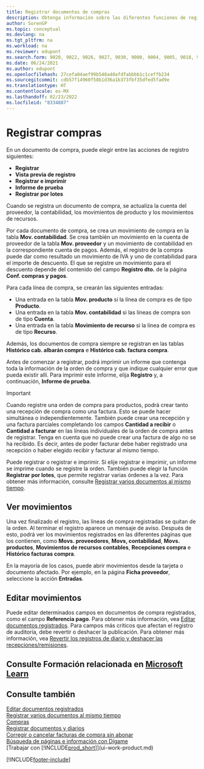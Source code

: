 ```yaml
---
title: Registrar documentos de compras
description: Obtenga información sobre las diferentes funciones de registro para registrar documentos de compra y cómo actualizar los documentos registrados.
author: SorenGP
ms.topic: conceptual
ms.devlang: na
ms.tgt_pltfrm: na
ms.workload: na
ms.reviewer: edupont
ms.search.form: 9020, 9022, 9026, 9027, 9030, 9000, 9004, 9005, 9018, 9006, 9007, 9010, 9016, 9017
ms.date: 06/24/2021
ms.author: edupont
ms.openlocfilehash: 27cefa04aef99b548a40afdfabbbb1c1ceffb234
ms.sourcegitcommit: cdb57f14960f58b1d36a1b373fbf35dfed5fad9e
ms.translationtype: HT
ms.contentlocale: es-MX
ms.lasthandoff: 02/23/2022
ms.locfileid: "8334887"
---
```

# <a name="posting-purchases"></a>Registrar compras
En un documento de compra, puede elegir entre las acciones de registro siguientes:

* **Registrar**
* **Vista previa de registro**
* **Registrar e imprimir**
* **Informe de prueba**
* **Registrar por lotes**

Cuando se registra un documento de compra, se actualiza la cuenta del proveedor, la contabilidad, los movimientos de producto y los movimientos de recursos.

Por cada documento de compra, se crea un movimiento de compra en la tabla **Mov. contabilidad**. Se crea también un movimiento en la cuenta de proveedor de la tabla **Mov. proveedor** y un movimiento de contabilidad en la correspondiente cuenta de pagos. Además, el registro de la compra puede dar como resultado un movimiento de IVA y uno de contabilidad para el importe de descuento. El que se registre un movimiento para el descuento depende del contenido del campo **Registro dto.** de la página **Conf. compras y pagos**.

Para cada línea de compra, se crearán las siguientes entradas:
- Una entrada en la tabla **Mov. producto** si la línea de compra es de tipo **Producto**.
- Una entrada en la tabla **Mov. contabilidad** si las líneas de compra son de tipo **Cuenta**.
- Una entrada en la tabla **Movimiento de recurso** si la línea de compra es de tipo **Recurso**.

Además, los documentos de compra siempre se registran en las tablas **Histórico cab. albarán compra** e **Histórico cab. factura compra**.

Antes de comenzar a registrar, podrá imprimir un informe que contenga toda la información de la orden de compra y que indique cualquier error que pueda existir allí. Para imprimir este informe, elija **Registro** y, a continuación, **Informe de prueba**.

> [!IMPORTANT]  
>   Cuando registre una orden de compra para productos, podrá crear tanto una recepción de compra como una factura. Esto se puede hacer simultánea o independientemente. También puede crear una recepción y una factura parciales completando los campos **Cantidad a recibir** o **Cantidad a facturar** en las líneas individuales de la orden de compra antes de registrar. Tenga en cuenta que no puede crear una factura de algo no se ha recibido. Es decir, antes de poder facturar debe haber registrado una recepción o haber elegido recibir y facturar al mismo tiempo.

Puede registrar o registrar e imprimir. Si elije registrar e imprimir, un informe se imprime cuando se registre la orden. También puede elegir la función **Registrar por lotes**, que permite registrar varias órdenes a la vez. Para obtener más información, consulte [Registrar varios documentos al mismo tiempo](ui-batch-posting.md).

## <a name="viewing-ledger-entries"></a>Ver movimientos
Una vez finalizado el registro, las líneas de compra registradas se quitan de la orden. Al terminar el registro aparece un mensaje de aviso. Después de esto, podrá ver los movimientos registrados en las diferentes páginas que los contienen, como **Movs. proveedores**, **Movs, contabilidad**, **Movs. productos**, **Movimientos de recursos contables**, **Recepciones compra** e **Histórico facturas compra**.

En la mayoría de los casos, puede abrir movimientos desde la tarjeta o documento afectado. Por ejemplo, en la página **Ficha proveedor**, seleccione la acción **Entradas**.

## <a name="editing-ledger-entries"></a>Editar movimientos
Puede editar determinados campos en documentos de compra registrados, como el campo **Referencia pago**. Para obtener más información, vea [Editar documentos registrados](across-edit-posted-document.md). Para campos más críticos que afectan el registro de auditoría, debe revertir o deshacer la publicación. Para obtener más información, vea [Revertir los registros de diario y deshacer las recepciones/remisiones](finance-how-reverse-journal-posting.md).

## <a name="see-related-training-at-microsoft-learn"></a>Consulte Formación relacionada en [Microsoft Learn](/learn/modules/receive-invoice-dynamics-d365-business-central/index)

## <a name="see-also"></a>Consulte también
[Editar documentos registrados](across-edit-posted-document.md)  
[Registrar varios documentos al mismo tiempo](ui-batch-posting.md)  
[Compras](purchasing-manage-purchasing.md)  
[Registrar documentos y diarios](ui-post-documents-journals.md)  
[Corregir o cancelar facturas de compra sin abonar](purchasing-how-correct-cancel-unpaid-purchase-invoices.md)  
[Búsqueda de páginas e información con Dígame](ui-search.md)  
[Trabajar con [!INCLUDE[prod_short](includes/prod_short.md)]](ui-work-product.md)


[!INCLUDE[footer-include](includes/footer-banner.md)]